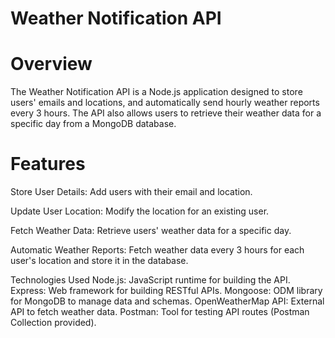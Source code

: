 # Weather Notification API
# Overview
The Weather Notification API is a Node.js application designed to store users' emails and locations, and automatically send hourly weather reports every 3 hours. The API also allows users to retrieve their weather data for a specific day from a MongoDB database.

# Features
Store User Details: Add users with their email and location.

Update User Location: Modify the location for an existing user.

Fetch Weather Data: Retrieve users' weather data for a specific day.

Automatic Weather Reports: Fetch weather data every 3 hours for each user's location and store it in the database.

Technologies Used
Node.js: JavaScript runtime for building the API.
Express: Web framework for building RESTful APIs.
Mongoose: ODM library for MongoDB to manage data and schemas.
OpenWeatherMap API: External API to fetch weather data.
Postman: Tool for testing API routes (Postman Collection provided).
